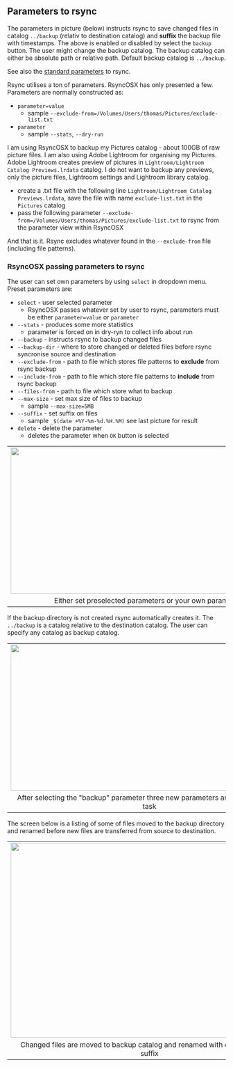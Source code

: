 ## Parameters to rsync

The parameters in picture (below) instructs rsync to save changed files in catalog `../backup` (relativ to destination catalog) and **suffix** the backup file with timestamps. The above is enabled or disabled by select the `backup` button. The user might change the backup catalog. The backup catalog can either be absolute path or relative path. Default backup catalog is `../backup`.

See also the [standard parameters](https://github.com/rsyncOSX/Documentation/blob/master/Docs/RsyncParameters.md) to rsync.

Rsync utilises a ton of parameters. RsyncOSX has only presented a few. Parameters are normally constructed as:

- `parameter=value` 
	- sample `--exclude-from=/Volumes/Users/thomas/Pictures/exclude-list.txt`
- `parameter` 
	- sample `--stats`, `--dry-run`

I am using RsyncOSX to backup my Pictures catalog - about 100GB of raw picture files. I am also using Adobe Lightroom for organising my Pictures. Adobe Lightroom creates preview of pictures in `Lightroom/Lightroom Catalog Previews.lrdata` catalog. I do not want to backup any previews, only the picture files, Lightroom settings and Lightroom library catalog. 

- create a .txt file with the following line `Lightroom/Lightroom Catalog Previews.lrdata`, save the file with name `exclude-list.txt` in the `Pictures` catalog
- pass the following parameter `--exclude-from=/Volumes/Users/thomas/Pictures/exclude-list.txt` to rsync from the parameter view within RsyncOSX

And that is it. Rsync excludes whatever found in the `--exclude-from` file (including file patterns).

### RsyncOSX passing parameters to rsync

The user can set own parameters by using `select` in dropdown menu. Preset parameters are:

- `select` - user selected parameter
	- RsyncOSX passes whatever set by user to rsync, parameters must be either `parameter=value` or `parameter`
- `--stats` - produces some more statistics
	- parameter is forced on in dry-ryn to collect info about run
- `--backup` - instructs rsync to backup changed files
- `--backup-dir` - where to store changed or deleted files before rsync syncronise source and destination
- `--exclude-from` - path to file which stores file patterns to **exclude** from rsync backup
- `--include-from` - path to file which store file patterns to **include** from rsync backup 
- `--files-from` - path to file which store what to backup
- `--max-size` - set max size of files to backup
	- sample `--max-size=5MB` 
- `--suffix` - set suffix on files
	- sample `_$(date +%Y-%m-%d.%H.%M)` see last picture for result
- `delete` - delete the parameter
	- deletes the parameter when `OK` button is selected 

<table align="center" cellpadding="0" cellspacing="0" class="tr-caption-container" style="margin-left: auto; margin-right: auto; text-align: center;"><tbody>
<tr><td style="text-align: center;"><a href="https://1.bp.blogspot.com/-mFUGksTyUAA/WAmhilxPsnI/AAAAAAAAL5Y/s9lXbqBNRnkCTS1WPyjHmafFJAyNYF8qACLcB/s1600/Screen%2BShot%2B2016-10-20%2Bat%2B09.17.32.png" imageanchor="1" style="margin-left: auto; margin-right: auto;"><img border="0" height="336" src="https://1.bp.blogspot.com/-mFUGksTyUAA/WAmhilxPsnI/AAAAAAAAL5Y/s9lXbqBNRnkCTS1WPyjHmafFJAyNYF8qACLcB/s640/Screen%2BShot%2B2016-10-20%2Bat%2B09.17.32.png" width="640" /></a></td></tr>
<tr><td class="tr-caption" style="text-align: center;">Either set preselected parameters or your own parameters</td></tr>
</tbody></table>

If the backup directory is not created rsync automatically creates it. The `../backup` is a catalog relative to the destination catalog. The user can specify any catalog as backup catalog.

<table align="center" cellpadding="0" cellspacing="0" class="tr-caption-container" style="margin-left: auto; margin-right: auto; text-align: center;"><tbody>
<tr><td style="text-align: center;"><a href="https://1.bp.blogspot.com/-rAioO-XrAm4/WAmhjC1UD6I/AAAAAAAAL5c/hx8vydOMgTY1dppLCd2SCQyspBca7HgsgCLcB/s1600/Screen%2BShot%2B2016-10-20%2Bat%2B09.18.09.png" imageanchor="1" style="margin-left: auto; margin-right: auto;"><img border="0" height="336" src="https://1.bp.blogspot.com/-rAioO-XrAm4/WAmhjC1UD6I/AAAAAAAAL5c/hx8vydOMgTY1dppLCd2SCQyspBca7HgsgCLcB/s640/Screen%2BShot%2B2016-10-20%2Bat%2B09.18.09.png" width="640" /></a></td></tr>
<tr><td class="tr-caption" style="text-align: center;">After selecting the "backup" parameter three new parameters are added to rsync task</td></tr>
</tbody></table>

The screen below is a listing of some of files moved to the backup directory and renamed before new files are transferred from source to destination.<br />

<table align="center" cellpadding="0" cellspacing="0" class="tr-caption-container" style="margin-left: auto; margin-right: auto; text-align: center;"><tbody>
<tr><td style="text-align: center;"><a href="https://2.bp.blogspot.com/-3PGnAGBlXlU/WAmhlm9ispI/AAAAAAAAL6Y/6tGAo1yevaM9uGCgMUGSCq3-J-0xyZqYACEw/s1600/Screen%2BShot%2B2016-10-20%2Bat%2B10.29.41.png" imageanchor="1" style="margin-left: auto; margin-right: auto;"><img border="0" height="448" src="https://2.bp.blogspot.com/-3PGnAGBlXlU/WAmhlm9ispI/AAAAAAAAL6Y/6tGAo1yevaM9uGCgMUGSCq3-J-0xyZqYACEw/s640/Screen%2BShot%2B2016-10-20%2Bat%2B10.29.41.png" width="640" /></a></td></tr>
<tr><td class="tr-caption" style="text-align: center;">Changed files are moved to backup catalog and renamed with date and time as suffix</td></tr>
</tbody></table>
